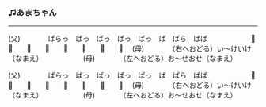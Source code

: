 ### ♫あまちゃん
---
(父)　　　　ぱらっ　ぱっ　ぱっ　ぱっ　ぱっ　ぱ　ぱら　ぱぱ
　　　　　　📣　　📣　　📣　　📣　　📣　　📣　　📣　　📣　
(母)　　　　（右へおどる）い～けいけ（なまえ）　　　　　　
(母)　　　　（左へおどる）お～せおせ（なまえ）　　　　　　

(父)　　　　ぱらっ　ぱっ　ぱっ　ぱっ　ぱっ　ぱ　ぱら　ぱぱ
　　　　　　📣　　📣　　📣　　📣　　📣　　📣　　📣　　📣　
(母)　　　　（右へおどる）い～けいけ（なまえ）　　　　　　
(母)　　　　（左へおどる）お～せおせ（なまえ）　　　　　　
